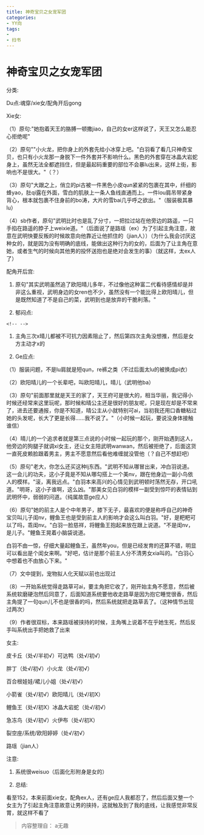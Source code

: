 ```yaml
---
title: 神奇宝贝之女宠军团
categories:
- YY向
tags:
- 
- 扫书
---
```

# 神奇宝贝之女宠军团
分类:

Du点:魂穿/xie女/配角开后gong

Xie女:

（1）原句:"她抱着天王的胳膊一顿撒jiao，自己的女er这样说了，天王又怎么能忍心拒绝呢"

（2）原句""小火龙，把你身上的外套先给小冰穿上吧。"白羽看了看几只神奇宝贝，也只有小火龙那一身脱下一件外套并不影响什么。黑色的外套穿在冰晶大岩蛇身上，虽然无法全都遮挡住，但是最起码重要的部位不会暴lu出来，这样上街，影响也不是很大。"（？）

（3）原句"大跟之上，俏立的pi古被一件黑色小皮qun紧紧的包裹在其中，纤细的蜂yao，肚qi露在外面，雪白的肌肤上一条人鱼线直通而上。一件lou肩吊带紧身背心，根本就包裹不住身前的bo涛，大片的雪bai几乎呼之欲出。"（服装极其暴lu）

（4）sb作者，原句"武明比时也是乱了分寸，一把拉过站在他旁边的路遥，一只手掐在路遥的脖子上weixie道。"（后面说了是路瑶（ex）为了引起主角注意，故意在武明快要反叛的时候故意向他靠近让他抓住的（jian人））（为什么我会讨厌这种女的，就是因为没有明确的底线，能做出这种行为的女的，后面为了让主角在意她，或者生气的时候向其他男的投怀送抱也是绝对会发生的事）（就这样，太ex人了）

配角开后宫:

1.  原句"其实武明虽然追了欧阳晴儿多年，不过像他这种富二代看待感情却是并非这么重视，武明身边的女ren也不少，虽然没有一个能比得上欧阳晴儿，但是既然知道了不是自己的菜，武明到也是放弃的干脆利落。"

2.  郁闷点:

```{=html}
<!-- -->
```
1.  主角三次x晴儿都被不可抗力因素阻止了，然后第四次主角没想推，然后是女方主动才x的

2.  Ge应点:

（1）服装问题，不是lu肩就是短qun，re裤之类（不过后面太lu的被换成pi衣）

（2）欧阳晴儿的一个长辈吧，叫欧阳晴儿，晴儿（武明他ba）

（3）原句"前面那里就是天王的家了，天王府可是很大的，相当华丽，我记得小时候还经常来这里玩呢，那时候和晴公主还是很好的朋友呢，只是现在却是不常来了，进去还要通报，你是不知道，晴公主从小就特别可ai，当初我还用口香糖粘过她的头发呢，长大了更是长得......我不说了。"（小时候一起玩，要说没身体接触谁信）

（4）晴儿的一个追求者就是第三点说的小时候一起玩的那个，刚开始遇到这人，他旁边的狗腿子就调xi女主，还让女主陪武明wanwan，然后被拒绝了，后面这货一直死皮赖脸跟着男主，男主不愿意然后看他难缠就没管他（？自己不想赶吧）

（5）原句"老大，你怎么还买这种lj东西。"武明不知从哪冒出来，冲白羽说道。这一会儿的功夫，这小子竟是不知从哪勾搭上一个美nv，跟在他身边一副小鸟依人的模样。"滚，离我远点。"白羽本来高兴的心情见到武明顿时荡然无存，开口吼道。"明哥，这小子谁啊，这么凶。"那美女见白羽的模样一副受到惊吓的表情钻到武明怀中，弱弱的问道。（纯属故意ge应人）

（6）原句"她的前主人是个中年男子，膝下无子，最喜欢的便是称呼自己的神奇宝贝叫儿子闺nv，鲤鱼王也是受到前主人的影响才会这么叫白羽。"好，是粑粑可以了吗，乖闺nv。"白羽一脸慈祥，将鲤鱼王抱起来放在跟上说道。"不是闺nv，是儿子。"鲤鱼王晃着小脑袋说道。

白羽不由一惊，仔细大量起鲤鱼王，虽然年you，但是已经发育的还算不错，明显可以看出是个闺女来啊。"好吧，估计是那个前主人分不清男女xia叫的。"白羽心中想着也不由放心下来。"

（7）文中提到，宠物拟人化天赋以前也出现过

（8）一开始系统觉得走路草可ai，要主角把它收了，刚开始主角不愿意，然后被系统软磨硬泡然后同意了，后面知道系统要他收走路草是因为抱它睡觉很香，然后主角提了一句qun儿不也是很香的吗，然后系统就把走路草丢了。（这种情节出现过两次）

（9）作者很双标，本来路瑶被挟持的时候，主角嘴上说着不在乎她生死，然后反手叫系统出手把她救了出来

女主:

皮卡丘（处√/半初√）可达鸭（处√/初√）

胖丁（处√/初√）小火龙（处√/初√）

百合根娃娃/裙儿小姐（处√/初√）

小箭雀（处√/初√）欧阳晴儿（处√/初X）

鲤鱼王（处√/初X）冰晶大岩蛇（处√/初√）

急冻鸟（处√/初√）火伊布（处√/初X）

裂空座/系统/欧阳婷婷（处√/初√）

路瑶（jian人）

注意:

1.  系统很weisuo（后面化形附身是女的）

2.  总结:

看至152，本来前面xie女，配角ex人，还有ge应人我都忍了，然后后面又整一个女主为了引起主角注意故意让男的挟持，这就触及到了我的底线，让我感觉非常反胃，就这样不看了


> 内容整理自： a无趣